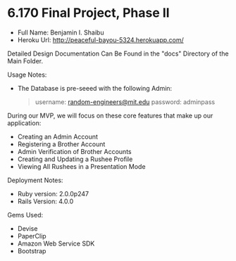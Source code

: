 # 6.170 Final Project, Phase II

+ Full Name: Benjamin I. Shaibu
+ Heroku Url: http://peaceful-bayou-5324.herokuapp.com/


Detailed Design Documentation Can Be Found in the "docs" Directory of the Main Folder.


Usage Notes:
* The Database is pre-seeed with the following Admin:
  > username: random-engineers@mit.edu
  > password: adminpass


During our MVP, we will focus on these core features that make up our application:
* Creating an Admin Account
* Registering a Brother Account
* Admin Verification of Brother Accounts
* Creating and Updating a Rushee Profile
* Viewing All Rushees in a Presentation Mode



Deployment Notes:
* Ruby version: 2.0.0p247
* Rails Version: 4.0.0


Gems Used:
* Devise
* PaperClip
* Amazon Web Service SDK
* Bootstrap

